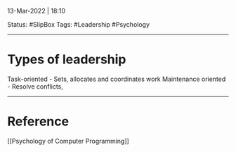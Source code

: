 13-Mar-2022 | 18:10

Status: #SlipBox 
Tags: #Leadership  #Psychology 

---
# Types of leadership

Task-oriented - Sets, allocates and coordinates work
Maintenance oriented - Resolve conflicts,


---
# Reference
[[Psychology of Computer Programming]]